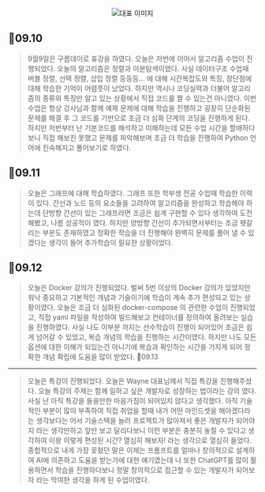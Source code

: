 <p align="center">
  <img src="https://img1.daumcdn.net/thumb/R1280x0/?scode=mtistory2&fname=https%3A%2F%2Fblog.kakaocdn.net%2Fdn%2FcBRf8s%2FbtsJpLquWMc%2FKbzCf52xTzFQSGzWgRv4Kk%2Fimg.png" alt="대표 이미지" />
</p>

📆09.10
---
> 9월9일은 구름데이로 휴강을 하였다. 오늘은 저번에 이어서 알고리즘 수업이 진행되었다. 오늘의 알고리즘은 정렬과 이분탐색이였다. 사실 데이터구조 수업때 버블 정렬, 선택 정렬, 삽입 정렬 등등등... 에 대해 시간복잡도와 특징, 장단점에 대해 학습한 기억이 어렴풋이 났었다. 하지만 역시나 코딩실력과 더불어 알고리즘의 종류와 특징만 알고 있는 상황에서 직접 코드를 짤 수 있는건 아니였다. 이번 수업은 항상 강사님과 함께 예제 문제에 대해 학습을 진행하고 굉장히 단순화된 문제를 해결 후 그 코드를 기반으로 조금 더 심화 단계의 코딩을 진행하게 된다. 하지만 저번부터 난 기본코드를 해석하고 이해하는데 모든 수업 시간을 할애하다보니 직접 해보진 못했고 문제를 파악해보며 조금 더 학습을 진행하여 Python 언어에 친숙해지고 풀어보기로 하였다.

📆09.11
---
> 오늘은 그래프에 대해 학습하였다. 그래프 또한 학부생 전공 수업때 학습한 이력이 있다. 간선과 노드 등의 요소들을 고려하여 알고리즘을 완성하고 학습해야 하는데 단방향 간선이 있는 그래프라면 조금은 쉽게 구현할 수 있다 생각하여 도전해봤고, 나름 성공적이 였다. 하지만 양방향 간선이 추가되면서부터는 조금 헷갈리는 부분도 존재하였고 정확한 학습을 더 진행해야 완벽히 문제를 풀어 낼 수 있겠다는 생각이 들어 추가학습이 필요한 상황이었다.

📆09.12
---
> 오늘은 Docker 강의가 진행되었다. 벌써 5번 이상의 Docker 강의가 있었지만 워낙 중요하고 기본적인 개념과 기술이기에 학습이 계속 추가 편성되고 있는 상황이였다. 오늘은 조금 더 심화된 docker-compose 의 관련한 수업이 진행되었고, 직접 yaml 파일을 작성하여 빌드해보고 컨테이너를 정의하여 올려보는 실습을 진행하였다. 사실 나도 이부분 까지는 선수학습이 진행이 되어있어 조금은 쉽게 넘어갈 수 있었고, 복습 개념의 학습을 진행하는 시간이였다. 하지만 나도 모든 옵션에 대한 이해가 되있는건 아니기에 복습과 확인하는 시간을 가지게 되어 정확한 개념 확립에 도움을 많이 받았다.
📆09.13
---
> 오늘은 특강이 진행되었다. 오늘은 Wayne 대표님께서 직접 특강을 진행해주셨다. 오늘 특강의 주제는 함께 일하고 싶은 개발자로 성장하는 법이라는 강의 였다. 사실 난 아직 특강을 들을만한 마음가짐이 되어있지 않다고 생각했다. 아직 기술적인 부분이 많이 부족하여 직접 취업을 할때 내가 어떤 마인드셋을 해야겠다라는 생각보다는 어서 기술스택을 늘려 프로젝트가 많아져서 좋은 개발자가 되어야지 라는 생각만하고 앞만 보고 달리다보니 이런 부분은 충분히 놓칠 수 있다고 생각하여 이왕 이렇게 편성된 시간? 열심히 해보자! 라는 생각으로 열심히 들었다. 종합적으로 내게 가장 꽂혔던 말은 이제는 프롬프트를 얼마나 창의적으로 설계하여 AI에 의존하고 도움을 받는가에 대한 얘기였는데 나 또한 ChatGPT를 많이 활용하면서 학습을 진행하다보니 정말 창의적으로 접근할 수 있는 개발자가 되어보자 라는 막여한 생각을 하게 된 수업이였다.


